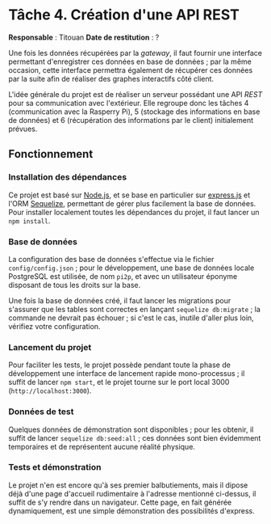 # Tâche 4. Création d'une API REST

**Responsable** : Titouan
**Date de restitution** : ?

Une fois les données récupérées par la *gateway*, il faut fournir une interface permettant d'enregistrer ces données en base de données ; par la même occasion, cette interface permettra également de récupérer ces données par la suite afin de réaliser des graphes interactifs côté client.

L'idée générale du projet est de réaliser un serveur possédant une API *REST* pour sa communication avec l'extérieur. Elle regroupe donc les tâches 4 (communication avec la Rasperry Pi), 5 (stockage des informations en base de données) et 6 (récupération des informations par le client) initialement prévues.

## Fonctionnement

### Installation des dépendances

Ce projet est basé sur [Node.js](https://nodejs.org/en/), et se base en particulier sur [express.js](https://expressjs.com/) et l'ORM [Sequelize](https://sequelize.org/), permettant de gérer plus facilement la base de données. Pour installer localement toutes les dépendances du projet, il faut lancer un `npm install`.

### Base de données

La configuration des base de données s'effectue via le fichier `config/config.json` ; pour le développement, une base de données locale PostgreSQL est utilisée, de nom `pi2p`, et avec un utilisateur éponyme disposant de tous les droits sur la base.

Une fois la base de données créé, il faut lancer les migrations pour s'assurer que les tables sont correctes en lançant `sequelize db:migrate` ; la commande ne devrait pas échouer ; si c'est le cas, inutile d'aller plus loin, vérifiez votre configuration.

### Lancement du projet

Pour faciliter les tests, le projet possède pendant toute la phase de développement une interface de lancement rapide mono-processus ; il suffit de lancer `npm start`, et le projet tourne sur le port local 3000 (`http://localhost:3000`).

### Données de test

Quelques données de démonstration sont disponibles ; pour les obtenir, il suffit de lancer `sequelize db:seed:all` ; ces données sont bien évidemment temporaires et de représentent aucune réalité physique.

### Tests et démonstration

Le projet n'en est encore qu'à ses premier balbutiements, mais il dipose déjà d'une page d'accueil rudimentaire à l'adresse mentionné ci-dessus, il suffit de s'y rendre dans un navigateur. Cette page, en fait générée dynamiquement, est une simple démonstration des possibilités d'express.
